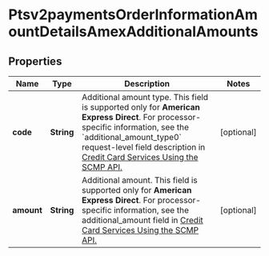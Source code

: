
# Ptsv2paymentsOrderInformationAmountDetailsAmexAdditionalAmounts

## Properties
Name | Type | Description | Notes
------------ | ------------- | ------------- | -------------
**code** | **String** | Additional amount type. This field is supported only for **American Express Direct**.  For processor-specific information, see the &#x60;additional_amount_type0&#x60; request-level field description in [Credit Card Services Using the SCMP API.](http://apps.cybersource.com/library/documentation/dev_guides/CC_Svcs_SCMP_API/html)  |  [optional]
**amount** | **String** | Additional amount. This field is supported only for **American Express Direct**.  For processor-specific information, see the additional_amount field in [Credit Card Services Using the SCMP API.](http://apps.cybersource.com/library/documentation/dev_guides/CC_Svcs_SCMP_API/html)  |  [optional]



